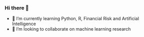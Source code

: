 ### Hi there 👋

- 🌱 I’m currently learning Python, R, Financial Risk and Artificial Intelligence
- 👯 I’m looking to collaborate on machine learning research

